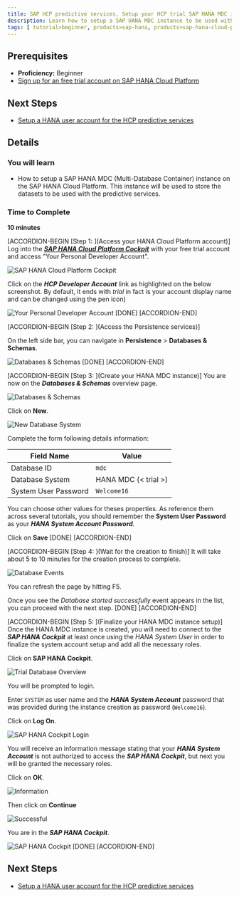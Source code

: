 ```yaml
---
title: SAP HCP predictive services, Setup your HCP trial SAP HANA MDC instance
description: Learn how to setup a SAP HANA MDC instance to be used with the SAP HCP predictive services
tags: [ tutorial>beginner, products>sap-hana, products>sap-hana-cloud-platform  ]
---
```


## Prerequisites
  - **Proficiency:** Beginner
  - [Sign up for an free trial account on SAP HANA Cloud Platform](http://www.sap.com/developer/tutorials/hcp-create-trial-account.html)

## Next Steps
  - [Setup a HANA user account for the HCP predictive services](http://www.sap.com/developer/tutorials/hcpps-hana-create-user.html)

## Details
### You will learn
  - How to setup a SAP HANA MDC (Multi-Database Container) instance on the SAP HANA Cloud Platform. This instance will be used to store the datasets to be used with the predictive services.

### Time to Complete
  **10 minutes**

[ACCORDION-BEGIN [Step 1: ](Access your HANA Cloud Platform account)]
Log into the [***SAP HANA Cloud Platform Cockpit***](http://account.hanatrial.ondemand.com/cockpit) with your free trial account and access "Your Personal Developer Account".

![SAP HANA Cloud Platform Cockpit](01.png)

Click on the ***HCP Developer Account*** link as highlighted on the below screenshot. By default, it ends with *trial* in fact is your account display name and can be changed using the pen icon)

![Your Personal Developer Account](02.png)
[DONE]
[ACCORDION-END]

[ACCORDION-BEGIN [Step 2: ](Access the Persistence services)]

On the left side bar, you can navigate in **Persistence** > **Databases & Schemas**.

![Databases & Schemas](03.png)
[DONE]
[ACCORDION-END]

[ACCORDION-BEGIN [Step 3: ](Create your HANA MDC instance)]
You are now on the ***Databases & Schemas*** overview page.

![Databases & Schemas](03.png)

Click on **New**.

![New Database System](04.png)

Complete the form following details information:

Field Name           | Value
-------------------- | --------------
Database ID          | `mdc`
Database System      | HANA MDC (< trial >)
System User Password | `Welcome16`

You can choose other values for theses properties. As reference them across several tutorials, you should remember the **System User Password** as your ***HANA System Account Password***.

Click on **Save**
[DONE]
[ACCORDION-END]

[ACCORDION-BEGIN [Step 4: ](Wait for the creation to finish)]
It will take about 5 to 10 minutes for the creation process to complete.

![Database Events](05.png)

You can refresh the page by hitting F5.

Once you see the *Database started successfully* event appears in the list, you can proceed with the next step.
[DONE]
[ACCORDION-END]

[ACCORDION-BEGIN [Step 5: ](Finalize your HANA MDC instance setup)]
Once the HANA MDC instance is created, you will need to connect to the ***SAP HANA Cockpit*** at least once using the *HANA System User* in order to finalize the system account setup and add all the necessary roles.

Click on **SAP HANA Cockpit**.

![Trial Database Overview](06.png)

You will be prompted to login.

Enter `SYSTEM` as user name and the ***HANA System Account*** password that was provided during the instance creation as password (`Welcome16`).

Click on **Log On**.

![SAP HANA Cockpit Login](07.png)

You will receive an information message stating that your ***HANA System Account*** is not authorized to access the ***SAP HANA Cockpit***, but next you will be granted the necessary roles.

Click on **OK**.

![Information](08.png)

Then click on **Continue**

![Successful](09.png)

You are in the ***SAP HANA Cockpit***.

![SAP HANA Cockpit](10.png)
[DONE]
[ACCORDION-END]

## Next Steps
  - [Setup a HANA user account for the HCP predictive services](http://www.sap.com/developer/tutorials/hcpps-hana-create-user.html)

